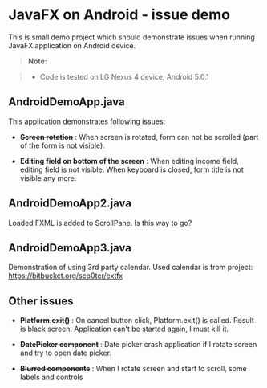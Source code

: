 JavaFX on Android - issue demo
===================

This is small demo project which should demonstrate issues when running JavaFX application on Android device.

> **Note:**

> - Code is tested on LG Nexus 4 device, Android 5.0.1

AndroidDemoApp.java
-------------------

This application demonstrates following issues:

- ~~**Screen rotation**~~
:   When screen is rotated, form can not be scrolled (part of the form is not visible).

- **Editing field on bottom of the screen**
:   When editing income field, editing field is not visible. When keyboard is closed, form title is not visible any more.

AndroidDemoApp2.java
-------------------

Loaded FXML is added to ScrollPane. Is this way to go?

AndroidDemoApp3.java
-------------------

Demonstration of using 3rd party calendar. Used calendar is from project: https://bitbucket.org/sco0ter/extfx


**Other issues**
-------------------

- ~~**Platform.exit()**~~
: On cancel button click, Platform.exit() is called. Result is black screen. Application can't be started again, I must kill it.

- ~~**DatePicker component**~~
: Date picker crash application if I rotate screen and try to open date picker.

- ~~**Blurred components**~~
:  When I rotate screen and start to scroll, some labels and controls 

